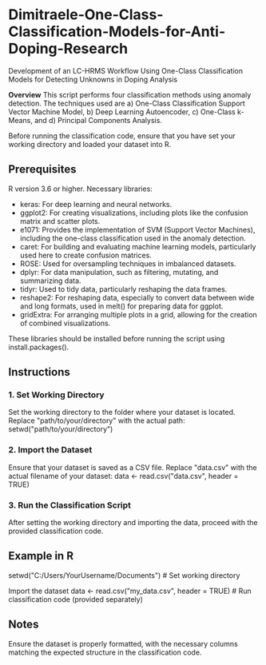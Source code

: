 # Dimitraele-One-Class-Classification-Models-for-Anti-Doping-Research
Development of an LC-HRMS Workflow Using One-Class Classification Models for Detecting Unknowns in Doping Analysis


**Overview**
This script performs four classification methods using anomaly detection. The techniques used are 
a) One-Class Classification Support Vector Machine Model, 
b) Deep Learning Autoencoder,
c) One-Class k-Means, and
d) Principal Components Analysis.

Before running the classification code, ensure that you have set your working directory and loaded your dataset into R.

## **Prerequisites**
R version 3.6 or higher.
Necessary libraries: 
- keras: For deep learning and neural networks.
- ggplot2: For creating visualizations, including plots like the confusion matrix and scatter plots.
- e1071: Provides the implementation of SVM (Support Vector Machines), including the one-class classification used in the anomaly detection.
- caret: For building and evaluating machine learning models, particularly used here to create confusion matrices.
- ROSE: Used for oversampling techniques in imbalanced datasets.
- dplyr: For data manipulation, such as filtering, mutating, and summarizing data.
- tidyr: Used to tidy data, particularly reshaping the data frames.
- reshape2: For reshaping data, especially to convert data between wide and long formats, used in melt() for preparing data for ggplot.
- gridExtra: For arranging multiple plots in a grid, allowing for the creation of combined visualizations.

These libraries should be installed before running the script using install.packages().

## **Instructions**
### 1. Set Working Directory
Set the working directory to the folder where your dataset is located. Replace "path/to/your/directory" with the actual path:
setwd("path/to/your/directory")

### 2. Import the Dataset
Ensure that your dataset is saved as a CSV file. Replace "data.csv" with the actual filename of your dataset:
data <- read.csv("data.csv", header = TRUE)

### 3. Run the Classification Script
After setting the working directory and importing the data, proceed with the provided classification code.

## **Example in R**
setwd("C:/Users/YourUsername/Documents") # Set working directory

Import the dataset
data <- read.csv("my_data.csv", header = TRUE) # Run classification code (provided separately)

## **Notes**
Ensure the dataset is properly formatted, with the necessary columns matching the expected structure in the classification code.

